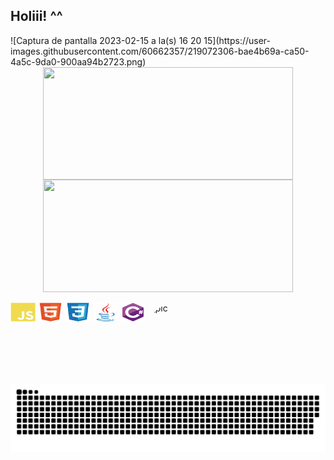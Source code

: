 
## Holiii! ^^
<div>
  ![Captura de pantalla 2023-02-15 a la(s) 16 20 15](https://user-images.githubusercontent.com/60662357/219072306-bae4b69a-ca50-4a5c-9da0-900aa94b2723.png)
</div>

<div align="center">
  <a href="https://github.com/lorslux/github-readme-stats">
  <img height="180em" width="400em" align="center" src="https://github-readme-stats.vercel.app/api?username=lorslux&show_icons=true&theme=cobalt" />
</a>
<a href="https://github.com/lorslux/github-readme-stats">
  <img height="180em" width="400em" align="center" src="https://github-readme-stats.vercel.app/api/top-langs/?username=lorslux&layout=compact&theme=cobalt" />
</a>
</div>
  



                                                                                                                                               
<div style="display: inline-block"><br>
  <img align="center" alt="Js" height="30" width="40" src="https://raw.githubusercontent.com/devicons/devicon/master/icons/javascript/javascript-plain.svg">
 
 
  <img align="center" alt="HTML" height="30" width="40" src="https://raw.githubusercontent.com/devicons/devicon/master/icons/html5/html5-original.svg">
  <img align="center" alt="CSS" height="30" width="40" src="https://raw.githubusercontent.com/devicons/devicon/master/icons/css3/css3-original.svg">
    <img align="center" alt="Java" height="30" width="40" src="https://raw.githubusercontent.com/devicons/devicon/master/icons/java/java-original.svg">

  
          
  
  <img align="center" alt="Csharp" height="30" width="40" src="https://raw.githubusercontent.com/devicons/devicon/master/icons/csharp/csharp-original.svg">
  <img align="right" alt="pic" height="100"  width="100" style="border-radius:50px;" src="https://i.picasion.com/pic92/878c652ca5e3ee8c8e8fedb096f8c5ff.gif">
</div>

 ##
 
<div>
  <picture>
  <source media="(prefers-color-scheme: dark)" srcset="https://github.com/Lorslux/Lorslux/blob/output/github-snake-dark.svg">
  <source media="(prefers-color-scheme: light)" srcset="https://github.com/Lorslux/Lorslux/blob/output/ocean.svg">
  <img alt="github-snake" src="https://github.com/Lorslux/Lorslux/blob/output/ocean.svg">
</picture>
 
</div>

